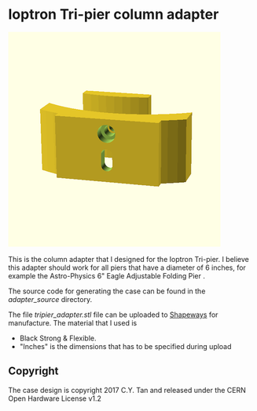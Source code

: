 # Ioptron Tri-pier column adapter

![Ioptron Tri-pier column adapter](https://github.com/cytan299/tripier_adapter/blob/master/pics/tripier_adapter.png)

This is the column adapter that I designed for the Ioptron Tri-pier. I
believe this adapter should work for all piers that have a diameter of
6 inches, for example the Astro-Physics 6" Eagle Adjustable Folding
Pier .

The source code for generating the case can be found in the
_adapter_source_ directory.

The file *tripier_adapter.stl* file can be uploaded to [Shapeways](http://www.shapeways.com) for manufacture. The material that I used is

* Black Strong & Flexible.
* "Inches" is the dimensions that has to be specified during upload

## Copyright

The case design is copyright 2017 C.Y. Tan and released under the CERN
Open Hardware License v1.2



